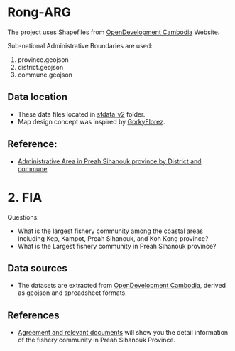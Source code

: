 # Rong-ARG
The project uses Shapefiles from [OpenDevelopment Cambodia](https://data.opendevelopmentcambodia.net/dataset/administrative-boundaries-of-cambodia-2014) Website.

Sub-national Administrative Boundaries are used:
1. province.geojson
2. district.geojson
3. commune.geojson

## Data location
- These data files located in [sfdata_v2](https://github.com/SopheaEVC/Rong-ARG/tree/main/sf_data) folder. 
- Map design concept was inspired by [GorkyFlorez](https://github.com/GorkyFlorez/Mapa_Ubicacion_Cuenca/blob/main/Mapa%20de%20clasificacion.png). 

## Reference:
- [Administrative Area in Preah Sihanouk province by District and commune](https://www.stat.go.jp/info/meetings/cambodia/pdf/18com_11.pdf)


# 2. FIA 
Questions:
- What is the largest fishery community among the coastal areas including Kep, Kampot, Preah Sihanouk, and Koh Kong province? 
- What is the Largest fishery community in Preah Sihanouk province?

## Data sources
- The datasets are extracted from [OpenDevelopment Cambodia](https://data.opendevelopmentcambodia.net/dataset/fishery?type=dataset), derived as geojson and spreadsheet formats.

## References
- [Agreement and relevant documents](https://data.opendevelopmentcambodia.net/dataset/fishery/resource/f529a001-16af-4700-ad58-9c978e2b17ff) will show you the detail information of the fishery community in Preah Sihanouk Province. 





